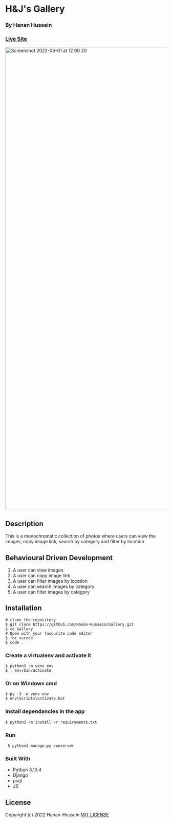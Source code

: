 #  H&J's Gallery
### By Hanan Hussein
### [Live Site](https://hjgallery.herokuapp.com/) 


<img width="1440" alt="Screenshot 2022-06-01 at 12 00 20" src="https://user-images.githubusercontent.com/36597096/171379420-92f42c14-46eb-439a-9202-ff2aee2a0eb3.png">

## Description 
This is a monochromatic collection of photos where users can view the images, copy image link, search by category and filter by location

## Behavioural Driven Development
1. A user can view images
2. A user can copy image link
3. A user can filter images by location
4. A user can search images by category
5. A user can filter images by category

## Installation

    # clone the repository
    $ git clone https://github.com/Hanan-Hussein/Gallery.git
    $ cd Gallery
    # Open with your favourite code editor
    $ for vscode 
    $ code .
    
    
### Create a virtualenv and activate it

    $ python3 -m venv env
    $ . env/bin/activate

### Or on Windows cmd

    $ py -3 -m venv env
    $ env\Scripts\activate.bat

### Install dependancies in the app

    $ python3 -m install -r requirements.txt 
    
 ### Run 
 
     $ python3 manage.py runserver
     
 ### Built With
* Python 3.10.4
* Django
* psql
* JS

## License
Copyright (c) 2022 Hanan-Hussein
[MIT LICENSE](https://github.com/Hanan-Hussein/Gallery/blob/master/LICENSE)
